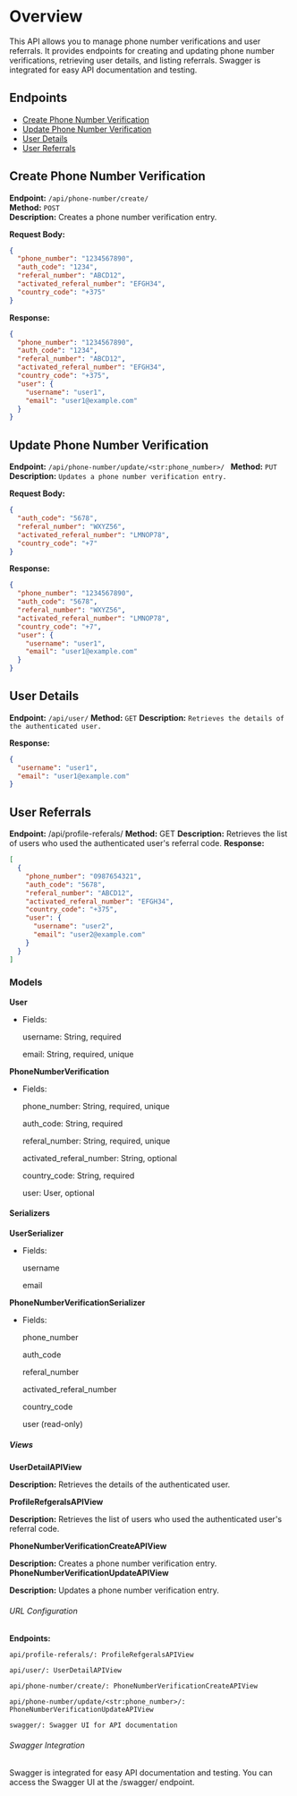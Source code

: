 # Overview

This API allows you to manage phone number verifications and user referrals.</b>
It provides endpoints for creating and updating phone number verifications, retrieving user details, and listing referrals.</b>
Swagger is integrated for easy API documentation and testing.

## Endpoints

- [Create Phone Number Verification](#create-phone-number-verification)
- [Update Phone Number Verification](#update-phone-number-verification)
- [User Details](#user-details)
- [User Referrals](#user-referrals)

## Create Phone Number Verification

**Endpoint:** `/api/phone-number/create/`  
**Method:** `POST`  
**Description:** Creates a phone number verification entry.

**Request Body:**

```json
{
  "phone_number": "1234567890",
  "auth_code": "1234",
  "referal_number": "ABCD12",
  "activated_referal_number": "EFGH34",
  "country_code": "+375"
}
```

**Response:**

```json
{
  "phone_number": "1234567890",
  "auth_code": "1234",
  "referal_number": "ABCD12",
  "activated_referal_number": "EFGH34",
  "country_code": "+375",
  "user": {
    "username": "user1",
    "email": "user1@example.com"
  }
}
```

## Update Phone Number Verification

**Endpoint:** `/api/phone-number/update/<str:phone_number>/ `
**Method:** `PUT`
**Description:** `Updates a phone number verification entry.`

**Request Body:**

```json
{
  "auth_code": "5678",
  "referal_number": "WXYZ56",
  "activated_referal_number": "LMNOP78",
  "country_code": "+7"
}
```

**Response:**

```json
{
  "phone_number": "1234567890",
  "auth_code": "5678",
  "referal_number": "WXYZ56",
  "activated_referal_number": "LMNOP78",
  "country_code": "+7",
  "user": {
    "username": "user1",
    "email": "user1@example.com"
  }
}
```

## User Details

**Endpoint:** `/api/user/`
**Method:** `GET`
**Description:** `Retrieves the details of the authenticated user.`

**Response:**

```json
{
  "username": "user1",
  "email": "user1@example.com"
}
```

## User Referrals

**Endpoint:** /api/profile-referals/
**Method:** GET
**Description:** Retrieves the list of users who used the authenticated user's referral code.
**Response:**

```json
[
  {
    "phone_number": "0987654321",
    "auth_code": "5678",
    "referal_number": "ABCD12",
    "activated_referal_number": "EFGH34",
    "country_code": "+375",
    "user": {
      "username": "user2",
      "email": "user2@example.com"
    }
  }
]
```

### Models

**User**

- Fields:

  username: String, required

  email: String, required, unique

**PhoneNumberVerification**

- Fields:

  phone_number: String, required, unique

  auth_code: String, required

  referal_number: String, required, unique

  activated_referal_number: String, optional

  country_code: String, required

  user: User, optional

#### Serializers

**UserSerializer**

- Fields:

  username

  email

**PhoneNumberVerificationSerializer**

- Fields:

  phone_number

  auth_code

  referal_number

  activated_referal_number

  country_code

  user (read-only)

##### Views

**UserDetailAPIView**

**Description:** Retrieves the details of the authenticated user.

**ProfileRefgeralsAPIView**

**Description:** Retrieves the list of users who used the authenticated user's referral code.

**PhoneNumberVerificationCreateAPIView**

**Description:** Creates a phone number verification entry.
**PhoneNumberVerificationUpdateAPIView**

**Description:** Updates a phone number verification entry.

###### URL Configuration

**Endpoints:**

    api/profile-referals/: ProfileRefgeralsAPIView

    api/user/: UserDetailAPIView

    api/phone-number/create/: PhoneNumberVerificationCreateAPIView

    api/phone-number/update/<str:phone_number>/: PhoneNumberVerificationUpdateAPIView

    swagger/: Swagger UI for API documentation

###### Swagger Integration

Swagger is integrated for easy API documentation and testing. You can access the Swagger UI at the /swagger/ endpoint.
